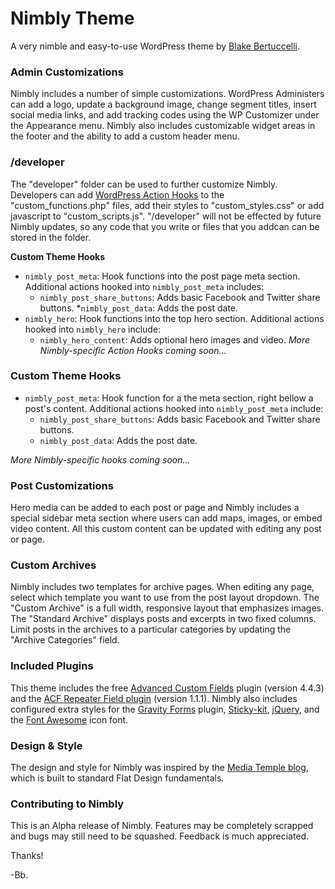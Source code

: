 # Nimbly Theme
A very nimble and easy-to-use WordPress theme by [Blake Bertuccelli].

### Admin Customizations
Nimbly includes a number of simple customizations. WordPress Administers can add a logo, update a background image, change segment titles, insert social media links, and add tracking codes using the WP Customizer under the Appearance menu. Nimbly also includes customizable widget areas in the footer and the ability to add a custom header menu.

### /developer
The "developer" folder can be used to further customize Nimbly. Developers can add [WordPress Action Hooks] to the "custom_functions.php" files, add their styles to "custom_styles.css" or add javascript to "custom_scripts.js". "/developer" will not be effected by future Nimbly updates, so any code that you write or files that you addcan can be stored in the folder.

**Custom Theme Hooks**
* `nimbly_post_meta`: Hook functions into the post page meta section. Additional actions hooked into `nimbly_post_meta` includes:
  * `nimbly_post_share_buttons`: Adds basic Facebook and Twitter share buttons.
  *`nimbly_post_data`: Adds the post date.
* `nimbly_hero`: Hook functions into the top hero section. Additional actions hooked into `nimbly_hero` include:
  * `nimbly_hero_content`: Adds optional hero images and video.
*More Nimbly-specific Action Hooks coming soon...*

### Custom Theme Hooks

* `nimbly_post_meta`: Hook function for a the meta section, right bellow a post's content. Additional actions hooked into `nimbly_post_meta` include:
  * `nimbly_post_share_buttons`: Adds basic Facebook and Twitter share buttons.
  * `nimbly_post_data`: Adds the post date.

*More Nimbly-specific hooks coming soon...*

### Post Customizations
Hero media can be added to each post or page and Nimbly includes a special sidebar meta section where users can add maps, images, or embed video content. All this custom content can be updated with editing any post or page.

### Custom Archives
Nimbly includes two templates for archive pages. When editing any page, select which template you want to use from the post layout dropdown. The "Custom Archive" is a full width, responsive layout that emphasizes images. The "Standard Archive" displays posts and excerpts in two fixed columns. Limit posts in the archives to a particular categories by updating the "Archive Categories" field. 

### Included Plugins
This theme includes the free [Advanced Custom Fields] plugin (version 4.4.3) and the [ACF Repeater Field plugin] (version 1.1.1). Nimbly also includes configured extra styles for the [Gravity Forms] plugin, [Sticky-kit], [jQuery], and the [Font Awesome] icon font.

### Design & Style
The design and style for Nimbly was inspired by the [Media Temple blog], which is built to standard Flat Design fundamentals.  

### Contributing to Nimbly
This is an Alpha release of Nimbly. Features may be completely scrapped and bugs may still need to be squashed. Feedback is much appreciated.

Thanks!

-Bb.

[WordPress Action Hooks]:https://codex.wordpress.org/Theme_Development#Plugin_API_Hooks
[Blake Bertuccelli]:https://www.linkedin.com/in/blakebertuccelli
[Advanced Custom Fields]:https://github.com/elliotcondon/acf
[ACF Repeater Field plugin]:http://www.advancedcustomfields.com/resources/repeater/y87rzmvcd82Ta6JK
[Gravity Forms]:http://www.gravityforms.com/
[Sticky-kit]:https://github.com/leafo/sticky-kit
[jQuery]:https://github.com/jquery
[Snazzy Maps]:https://snazzymaps.com/
[Font Awesome]:https://fortawesome.github.io/Font-Awesome/
[collection of custom controls]:https://github.com/paulund/wordpress-theme-customizer-custom-controls
[Media Temple blog]:http://mediatemple.com/blog
[collection of customizer controls]:https://github.com/paulund/wordpress-theme-customizer-custom-controls
